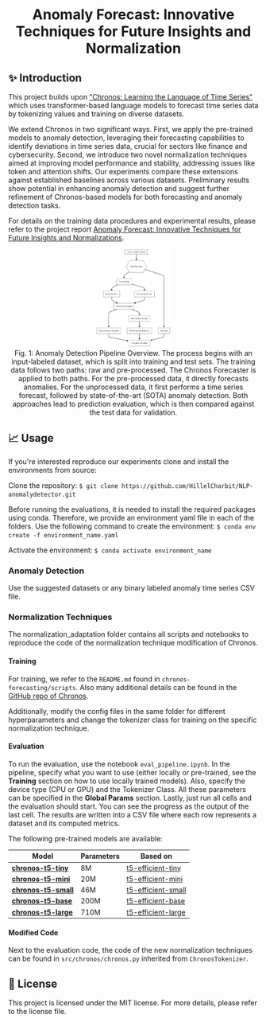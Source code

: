 
<div align="center">

# Anomaly Forecast: Innovative Techniques for Future Insights and Normalization

</div>

## ✨ Introduction

This project builds upon ["Chronos: Learning the Language of Time Series"](https://arxiv.org/abs/2403.07815) which uses transformer-based language models to forecast time series data by tokenizing values and training on diverse datasets.

 We extend Chronos in two significant ways. First, we apply the pre-trained models to anomaly detection, leveraging their forecasting capabilities to identify deviations in time series data, crucial for sectors like finance and cybersecurity. Second, we introduce two novel normalization techniques aimed at improving model performance and stability, addressing issues like token and attention shifts. Our experiments compare these extensions against established baselines across various datasets. Preliminary results show potential in enhancing anomaly detection and suggest further refinement of Chronos-based models for both forecasting and anomaly detection tasks.

For details on the training data procedures and experimental results, please refer to the project report [Anomaly Forecast: Innovative Techniques for Future Insights and Normalizations]().


<p align="center">

 <img src="https://github.com/HillelCharbit/NLP-anomalydetector/blob/main/anomaly_detection/Pipeline_flowchart.png?raw=true" alt="Alt Text" style="width:30%; height:30%;">
  <br />
  <span>
    Fig. 1: Anomaly Detection Pipeline Overview. The process begins with an input-labeled dataset, which is split into training and test sets. The training data follows two paths: raw and pre-processed. The Chronos Forecaster is applied to both paths. For the pre-processed data, it directly forecasts anomalies. For the unprocessed data, it first performs a time series forecast, followed by state-of-the-art (SOTA) anomaly detection. Both approaches lead to prediction evaluation, which is then compared against the test data for validation.
  </span>
</p>

</div>

## 📈 Usage

If you're interested reproduce our experiments clone and install the environments from source:

Clone the repository:
```$ git clone https://github.com/HillelCharbit/NLP-anomalydetector.git```


Before running the evaluations, it is needed to install the required packages using conda. Therefore, we provide an environment yaml file in each of the folders.
Use the following command to create the environment:
```$ conda env create -f environment_name.yaml```

Activate the environment:
```$ conda activate environment_name```

### Anomaly Detection

Use the suggested datasets or any binary labeled anomaly time series CSV file. 

### Normalization Techniques

The normalization_adaptation folder contains all scripts and notebooks to reproduce the code of the normalization technique modification of Chronos.

#### Training

For training, we refer to the  `README.md` found in  `chronos-forecasting/scripts`. Also many additional details can be found in the [GitHub repo of Chronos](https://github.com/amazon-science/chronos-forecasting/tree/main).

Additionally, modify the config files in the same folder for different hyperparameters and change the tokenizer class for training on the specific normalization technique. 

#### Evaluation

To run the evaluation, use the notebook  `eval_pipeline.ipynb`. In the pipeline, specify what you want to use (either locally or pre-trained, see the **Training** section on how to use locally trained models). Also, specify the device type (CPU or GPU) and the Tokenizer Class. All these parameters can be specified in the **Global Params** section. Lastly, just run all cells and the evaluation should start. You can see the progress as the output of the last cell. The results are written into a CSV file where each row represents a dataset and its computed metrics.

The following pre-trained models are available:

| Model                                                                  | Parameters | Based on                                                               |
| ---------------------------------------------------------------------- | ---------- | ---------------------------------------------------------------------- |
| [**chronos-t5-tiny**](https://huggingface.co/amazon/chronos-t5-tiny)   | 8M         | [t5-efficient-tiny](https://huggingface.co/google/t5-efficient-tiny)   |
| [**chronos-t5-mini**](https://huggingface.co/amazon/chronos-t5-mini)   | 20M        | [t5-efficient-mini](https://huggingface.co/google/t5-efficient-mini)   |
| [**chronos-t5-small**](https://huggingface.co/amazon/chronos-t5-small) | 46M        | [t5-efficient-small](https://huggingface.co/google/t5-efficient-small) |
| [**chronos-t5-base**](https://huggingface.co/amazon/chronos-t5-base)   | 200M       | [t5-efficient-base](https://huggingface.co/google/t5-efficient-base)   |
| [**chronos-t5-large**](https://huggingface.co/amazon/chronos-t5-large) | 710M       | [t5-efficient-large](https://huggingface.co/google/t5-efficient-large) |

#### Modified Code

Next to the evaluation code, the code of the new normalization techniques can be found in ```src/chronos/chronos.py``` inherited from ```ChronosTokenizer```.

## 📃 License

This project is licensed under the MIT license. For more details, please refer to the license file.
